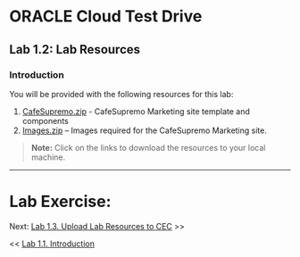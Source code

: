 # ORACLE Cloud Test Drive #

## Lab 1.2: Lab Resources ##

### Introduction ###

You will be provided with the following resources for this lab: 

1. [CafeSupremo.zip](../resources/CafeSupremo.zip) - CafeSupremo Marketing site template and components 
2. [Images.zip](../resources/Images.zip) – Images required for the CafeSupremo Marketing site.

>**Note:** Click on the links to download the resources to your local machine.
---
# Lab Exercise: #
Next: [Lab 1.3. Upload Lab Resources to CEC](103-CecsLab.md) >>

<< [Lab 1.1. Introduction](101-CecsLab.md)
 
